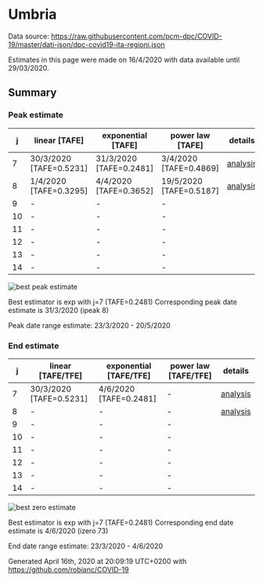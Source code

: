 # Umbria


Data source: https://raw.githubusercontent.com/pcm-dpc/COVID-19/master/dati-json/dpc-covid19-ita-regioni.json

Estimates in this page were made on 16/4/2020 with data available until 29/03/2020.


## Summary 

### Peak estimate 
|j|linear [TAFE]|exponential [TAFE]|power law [TAFE]|details|
|---|----|-----------|---------|-------|
|7|30/3/2020 [TAFE=0.5231]|31/3/2020 [TAFE=0.2481]|3/4/2020 [TAFE=0.4869]|[analysis](COVID-19_umbria_j7_2020-03-29.md)|
|8|1/4/2020 [TAFE=0.3295]|4/4/2020 [TAFE=0.3652]|19/5/2020 [TAFE=0.5187]|[analysis](COVID-19_umbria_j8_2020-03-29.md)|
|9|-|-|-||
|10|-|-|-||
|11|-|-|-||
|12|-|-|-||
|13|-|-|-||
|14|-|-|-||

![best peak estimate](COVID-19_umbria_j7_2020-03-29.png)

Best estimator is exp with j=7 (TAFE=0.2481)
Corresponding peak date estimate is 31/3/2020 (ipeak 8)


Peak date range estimate: 23/3/2020 - 20/5/2020

### End estimate 
|j|linear [TAFE/TFE]|exponential [TAFE/TFE]|power law [TAFE/TFE]|details|
|---|----|-----------|---------|-------|
|7|30/3/2020 [TAFE=0.5231]|4/6/2020 [TAFE=0.2481]|-|[analysis](COVID-19_umbria_j7_2020-03-29.md)|
|8|-|-|-|[analysis](COVID-19_umbria_j8_2020-03-29.md)|
|9|-|-|-||
|10|-|-|-||
|11|-|-|-||
|12|-|-|-||
|13|-|-|-||
|14|-|-|-||

![best zero estimate](COVID-19_umbria_j7_2020-03-29.png)

Best estimator is exp with j=7 (TAFE=0.2481)
Corresponding end date estimate is 4/6/2020 (izero 73)


End date range estimate: 23/3/2020 - 4/6/2020

Generated April 16th, 2020 at 20:09:19 UTC+0200 with https://github.com/robianc/COVID-19
